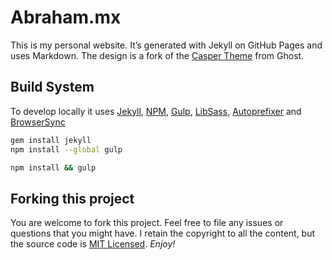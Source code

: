 # Abraham.mx

This is my personal website. It’s generated with Jekyll on GitHub Pages and uses Markdown. The design is a fork of the [Casper Theme](https://github.com/TryGhost/Casper/) from Ghost.

## Build System
To develop locally it uses [Jekyll](http://jekyllrb.com/), [NPM](https://docs.npmjs.com/getting-started/installing-node), [Gulp](http://gulpjs.com/), [LibSass](http://libsass.org/), [Autoprefixer](https://github.com/postcss/autoprefixer) and [BrowserSync](http://www.browsersync.io/)

```sh
gem install jekyll
npm install --global gulp

npm install && gulp
```

## Forking this project
You are welcome to fork this project. Feel free to file any issues or questions that you might have. I retain the copyright to all the content, but the source code is [MIT Licensed](http://opensource.org/licenses/MIT). *Enjoy!*
